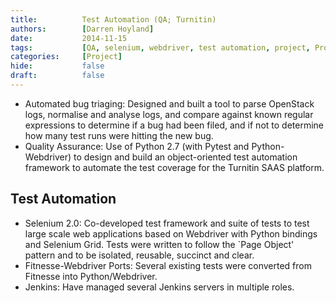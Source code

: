 ```yaml
---
title:          Test Automation (QA; Turnitin)
authors:        [Darren Hoyland]
date:           2014-11-15
tags:           [QA, selenium, webdriver, test automation, project, Project]
categories:     [Project]
hide:           false
draft:          false
---
```





* Automated bug triaging: Designed and built a tool to parse OpenStack logs, normalise and analyse logs, and compare against known regular expressions to determine if a bug had been filed, and if not to determine how many test runs were hitting the new bug.
* Quality Assurance: Use of Python 2.7 (with Pytest and Python-Webdriver) to design and build an object-oriented test automation framework to automate the test coverage for the Turnitin SAAS platform.

## Test Automation

* Selenium 2.0: Co-developed test framework and suite of tests to test large scale web applications based on Webdriver with Python bindings and Selenium Grid. Tests were written to follow the `Page Object' pattern and to be isolated, reusable, succinct and clear.
* Fitnesse-Webdriver Ports: Several existing tests were converted from Fitnesse into Python/Webdriver.
* Jenkins: Have managed several Jenkins servers in multiple roles.

<!-- ### Associate Quality/Automation Engineer
### 2013 - 2014

My role at Turnitin was to automate the test coverage for their originality checking service.

Key skills acquired and achievements from this position

* Writing new tests and porting old tests from Fitnesse into Python/Selenium-Webdriver.
* Co-developing the test framework and hardware architecture with the goal of supporting continuous deployment by providing a continuous testing environment.
* Was credited for greatly improved speed and vastly simplified configuration of the resulting test suite.
* Integrating the various internal- and external-facing APIs into the test framework.
* Working in tandem with US team (including line manager) from a UK based satellite office - effectively working remotely.
* Researching technologies and building selenium-grid/cloud prototypes with the objective of guiding the technical direction of the automation infrastructure.

--- -->
